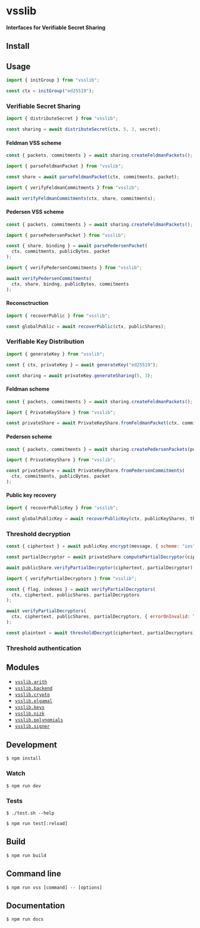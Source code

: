 # vsslib

**Interfaces for Verifiable Secret Sharing**

## Install

## Usage

```js
import { initGroup } from "vsslib";

const ctx = initGroup("ed25519");
```

### Verifiable Secret Sharing

```js
import { distributeSecret } from "vsslib";

const sharing = await distributeSecret(ctx, 5, 3, secret);
```

#### Feldman VSS scheme

```js
const { packets, commitments } = await sharing.createFeldmanPackets();
```

```js
import { parseFeldmanPacket } from "vsslib";

const share = await parseFeldmanPacket(ctx, commitments, packet);
```

```js
import { verifyFeldmanCommitments } from "vsslib";

await verifyFeldmanCommitments(ctx, share, commitments);
```

#### Pedersen VSS scheme

```js
const { packets, commitments } = await sharing.createFeldmanPackets();
```

```js
import { parsePedersenPacket } from "vsslib";

const { share, binding } = await parsePedersenPacket(
  ctx, commitments, publicBytes, packet
);
```

```js
import { verifyPedersenCommitments } from "vsslib";

await verifyPedersenCommitments(
  ctx, share, bindng, publicBytes, commitments
);
```

#### Reconsctruction

```js
import { recoverPublic } from "vsslib";

const globalPublic = await recoverPublic(ctx, publicShares);
```

### Verifiable Key Distribution

```js
import { generateKey } from "vsslib";

const { ctx, privateKey } = await generateKey("ed25519");
```

```js
const sharing = await privateKey.generateSharing(5, 3);
```

#### Feldman scheme

```js
const { packets, commitments } = await sharing.createFeldmanPackets();
```

```js
import { PrivateKeyShare } from "vsslib";

const privateShare = await PrivateKeyShare.fromFeldmanPacket(ctx, commitments, packet);
```

#### Pedersen scheme

```js
const { packets, commitments } = await sharing.createPedersenPackets(publicBytes);
```

```js
import { PrivateKeyShare } from "vsslib";

const privateShare = await PrivateKeyShare.fromPedersenCommitments(
  ctx, commitments, publicBytes, packet
);
```

#### Public key recovery

```js
import { recoverPublicKey } from "vsslib";

const globalPublicKey = await recoverPublicKey(ctx, publicKeyShares, threshold);
```

### Threshold decryption

```js
const { ciphertext } = await publicKey.encrypt(message, { scheme: "ies" });
```

```js
const partialDecryptor = await privateShare.computePartialDecryptor(ciphertext);
```

```js
await publicShare.verifyPartialDecryptor(ciphertext, partialDecryptor);
```

```js
import { verifyPartialDecryptors } from "vsslib";

const { flag, indexes } = await verifyPartialDecryptors(
  ctx, ciphertext, publicShares, partialDecryptors
);
```

```js
await verifyPartialDecryptors(
  ctx, ciphertext, publicShares, partialDecryptors, { errorOnInvalid: True }
);
```

```js
const plaintext = await thresholdDecrypt(ciphertext, partialDecryptors);
```

### Threshold authentication


## Modules

- [`vsslib.arith`](./src/arith)
- [`vsslib.backend`](./src/backend)
- [`vsslib.crypto`](./src/crypto)
- [`vsslib.elgamal`](./src/elgamal)
- [`vsslib.keys`](./src/keys)
- [`vsslib.nizk`](./src/nizk)
- [`vsslib.polynomials`](./src/polynomials)
- [`vsslib.signer`](./src/signer)

## Development

```
$ npm install
```

### Watch

```
$ npm run dev
```

### Tests

```
$ ./test.sh --help
```

```
$ npm run test[:reload]
```

## Build

```
$ npm run build
```

## Command line

```
$ npm run vss [command] -- [options]
```

## Documentation

```
$ npm run docs
```
